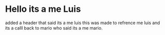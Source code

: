 # <h1> Hello its a me Luis </h1>




added a header that said its a me luis this was made to refrence me luis and its a calll back to mario who said its a me mario. 
